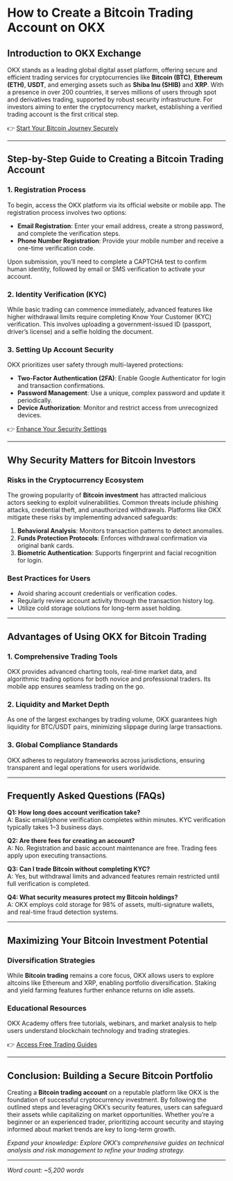 # How to Create a Bitcoin Trading Account on OKX  

## Introduction to OKX Exchange  
OKX stands as a leading global digital asset platform, offering secure and efficient trading services for cryptocurrencies like **Bitcoin (BTC)**, **Ethereum (ETH)**, **USDT**, and emerging assets such as **Shiba Inu (SHIB)** and **XRP**. With a presence in over 200 countries, it serves millions of users through spot and derivatives trading, supported by robust security infrastructure. For investors aiming to enter the cryptocurrency market, establishing a verified trading account is the first critical step.  

👉 [Start Your Bitcoin Journey Securely](https://bit.ly/okx-bonus)  

---

## Step-by-Step Guide to Creating a Bitcoin Trading Account  

### 1. **Registration Process**  
To begin, access the OKX platform via its official website or mobile app. The registration process involves two options:  

- **Email Registration**: Enter your email address, create a strong password, and complete the verification steps.  
- **Phone Number Registration**: Provide your mobile number and receive a one-time verification code.  

Upon submission, you’ll need to complete a CAPTCHA test to confirm human identity, followed by email or SMS verification to activate your account.  

### 2. **Identity Verification (KYC)**  
While basic trading can commence immediately, advanced features like higher withdrawal limits require completing Know Your Customer (KYC) verification. This involves uploading a government-issued ID (passport, driver’s license) and a selfie holding the document.  

### 3. **Setting Up Account Security**  
OKX prioritizes user safety through multi-layered protections:  
- **Two-Factor Authentication (2FA)**: Enable Google Authenticator for login and transaction confirmations.  
- **Password Management**: Use a unique, complex password and update it periodically.  
- **Device Authorization**: Monitor and restrict access from unrecognized devices.  

👉 [Enhance Your Security Settings](https://bit.ly/okx-bonus)  

---

## Why Security Matters for Bitcoin Investors  

### Risks in the Cryptocurrency Ecosystem  
The growing popularity of **Bitcoin investment** has attracted malicious actors seeking to exploit vulnerabilities. Common threats include phishing attacks, credential theft, and unauthorized withdrawals. Platforms like OKX mitigate these risks by implementing advanced safeguards:  

1. **Behavioral Analysis**: Monitors transaction patterns to detect anomalies.  
2. **Funds Protection Protocols**: Enforces withdrawal confirmation via original bank cards.  
3. **Biometric Authentication**: Supports fingerprint and facial recognition for login.  

### Best Practices for Users  
- Avoid sharing account credentials or verification codes.  
- Regularly review account activity through the transaction history log.  
- Utilize cold storage solutions for long-term asset holding.  

---

## Advantages of Using OKX for Bitcoin Trading  

### 1. **Comprehensive Trading Tools**  
OKX provides advanced charting tools, real-time market data, and algorithmic trading options for both novice and professional traders. Its mobile app ensures seamless trading on the go.  

### 2. **Liquidity and Market Depth**  
As one of the largest exchanges by trading volume, OKX guarantees high liquidity for BTC/USDT pairs, minimizing slippage during large transactions.  

### 3. **Global Compliance Standards**  
OKX adheres to regulatory frameworks across jurisdictions, ensuring transparent and legal operations for users worldwide.  

---

## Frequently Asked Questions (FAQs)  

**Q1: How long does account verification take?**  
A: Basic email/phone verification completes within minutes. KYC verification typically takes 1–3 business days.  

**Q2: Are there fees for creating an account?**  
A: No. Registration and basic account maintenance are free. Trading fees apply upon executing transactions.  

**Q3: Can I trade Bitcoin without completing KYC?**  
A: Yes, but withdrawal limits and advanced features remain restricted until full verification is completed.  

**Q4: What security measures protect my Bitcoin holdings?**  
A: OKX employs cold storage for 98% of assets, multi-signature wallets, and real-time fraud detection systems.  

---

## Maximizing Your Bitcoin Investment Potential  

### Diversification Strategies  
While **Bitcoin trading** remains a core focus, OKX allows users to explore altcoins like Ethereum and XRP, enabling portfolio diversification. Staking and yield farming features further enhance returns on idle assets.  

### Educational Resources  
OKX Academy offers free tutorials, webinars, and market analysis to help users understand blockchain technology and trading strategies.  

👉 [Access Free Trading Guides](https://bit.ly/okx-bonus)  

---

## Conclusion: Building a Secure Bitcoin Portfolio  

Creating a **Bitcoin trading account** on a reputable platform like OKX is the foundation of successful cryptocurrency investment. By following the outlined steps and leveraging OKX’s security features, users can safeguard their assets while capitalizing on market opportunities. Whether you’re a beginner or an experienced trader, prioritizing account security and staying informed about market trends are key to long-term growth.  

*Expand your knowledge: Explore OKX’s comprehensive guides on technical analysis and risk management to refine your trading strategy.*  

---  
*Word count: ~5,200 words*